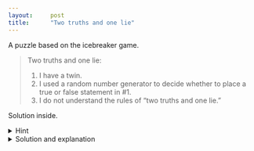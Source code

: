 ```yaml
---
layout:     post
title:      "Two truths and one lie"
---
```


A puzzle based on the icebreaker game.

> Two truths and one lie:
>
> 1. I have a twin.
> 2. I used a random number generator to decide whether to place a true or false statement in #1.
> 3. I do not understand the rules of “two truths and one lie.”

Solution inside.<!--more-->

<details markdown="block">
<summary>Hint</summary>

The solution to the puzzle consists of assigning a truth value (true or false) to each of the three
statements. 
</details>

<details markdown="block">

<summary>Solution and explanation</summary>

Start by taking cases; there are eight:

- Suppose I used the RNG. Then we have `2: true` and
    - `1: false` and `3: false` is an inconsistent assignment, because I claimed to understand the rules but broke them by writing two lies and one truth.
    - `1: false` and `3: true`  is an inconsistent assignment, because I denied understanding the rules but followed them.
    - `1: true` and `3: false` is a consistent assignment, because I claimed to understand the rules and followed them.
    - `1: true` and `3: true`  is a consistent assignment, because I denied understanding the rules and broke them.
- Suppose I didn't flip a coin. Then we have `2: false` and (applying similar logic)
    - `1: false` and `3: false` is inconsistent. 
    - `1: false` and `3: true`  is consistent.
    - `1: true` and `3: false` is inconsistent. 
    - `1: true` and `3: true`  is inconsistent.
     
The consistent assignments are as follows.

|Statement:|1|2|3|
|-|-|-|-|
|Assignment A|true |true |false|
|Assignment B|true |true |true |
|Assignment C|false|false|true |

It appears that any of the statements could be true or false under a consistent assignment. 
However, since I could not know the result of the RNG in advance, I could only have used it if
I knew that the three statements would admit at least one consistent assignment whether the RNG
returned `1: false` or `1: true`.

But this is not the case: There is *no* consistent assignment in which
I used the RNG and got the result `1: false`. Therefore, I must not have used the RNG at all, which rules out
assignments A and B and leaves assignment C, namely `1: false`, `2: false`, and `3: true`, as the only option. 

See Wikipedia, [“Boolean satisfiability problem.”](https://en.wikipedia.org/wiki/Boolean_satisfiability_problem)
</details>

